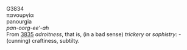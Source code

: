 G3834  
πανουργία  
panourgia  
*pan-oorg-ee‘-ah*  
From [3835](g3835) *adroitness*, that is, (in a bad sense) *trickery* or
*sophistry:* - (cunning) craftiness, subtilty.  
